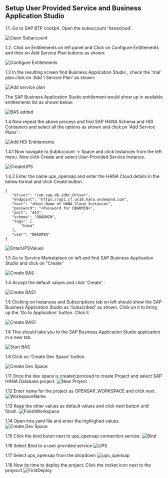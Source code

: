 ## Setup User Provided Service and Business Application Studio

1.1. Go to SAP BTP cockpit. Open the subaccount 'hanacloud'.

![Open Subaccount](./images/hanacloud_subaccount.png)

1.2. Click on Entitlements on left panel and Click on Configure Entitlements and then on Add Service Plan buttons as shown:

![Configure Entitlements](./images/ConfigureEntitlement.png)

1.3 In the resulting screen find Business Application Studio , check the 'trial' plan click on 'Add 1 Service Plan' as shown:

![Add service plan](./images/AddServicePlan.png)

The SAP Business Application Studio entitlement would show up in available entitlements list as shown below:

![BAS added](./images/BAS_added.png)

1.4 Now repeat the above process and find SAP HANA Schema and HDI Containers and select all the options as shown and click pn 'Add Service Plans' :

![Add HDI Entitlements](./images/HanaHDI_Entitlements.png)


1.4.1 Now navigate to SubAccount -> Space and click Instances from the left menu. Now click Create and select User-Provided Service Instance.

![CreateUPS](./images/u1.png)

1.4.2 Enter the name ups_opensap and enter the HANA Cloud details in the below format and click Create button.

 ```shell
{
    "driver": "com.sap.db.jdbc.Driver",
    "endpoint": "https://api.cf.us10.hana.ondemand.com",
    "host": "<Host Name of HANA Cloud Instance>",
    "password": "<Password for DBADMIN>",
    "port": "443",
    "schema": "DBADMIN",
    "tags": [
        "hana"
    ],
    "user": "DBADMIN"
}
 ```

![EnterUPSValues](./images/u2.png)


1.5 Go to Service Marketplace on left and find SAP Business Application Studio and click on "Create" 

![Create BAS](./images/BAS_create.png)

1.4  Accept the default values and click 'Create' :

![Create BAS1](./images/BAS_create1.png)

1.5 Clicking on Instances and Subscriptions tab on left should show the SAP Business Application Studio as 'Subscribed' as shown. Click on it to bring up the 'Go to Application' button. Click it.

![Create BAS1](./images/BAS_create2.png)

1.6 This should take you to the SAP Business Application Studio application in a new tab.

![Start BAS](./images/BAS_start1.png)

1.8  Click on 'Create Dev Space' button.

![Create Dev Space](./images/BAS_start2.png)

1.11 Once the dev space is created proceed to create Project and select SAP HANA Database project.
![New Project](./images/b1.png)

1.12 Enter name for the project as OPENSAP_WORKSPACE and click next.
![WorkspaceName](./images/b2.png)

1.13 Keep the other values as default values and click next button until finish.
![FinishWorkspace](./images/b3.png)

1.14 Open mta.yaml file and enter the highlighed values.
![Create Dev Space](./images/b4.png)

1.15 Click the bind buton next to ups_opensap connection service.
![Bind](./images/b5.png)

1.16 Select Bind to a user provided service
![UPS](./images/b6.png)

1.17 Select ups_opensap from the dropdown
![ups_opensap](./images/b7.png)

1.18 Now its time to deploy the project. Click the rocket icon next to the projecct
![FirstDeploy](./images/b8.png)
